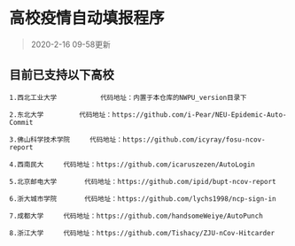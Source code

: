 # 高校疫情自动填报程序

> 2020-2-16	09-58更新

## 目前已支持以下高校

​	`1.西北工业大学			代码地址：内置于本仓库的NWPU_version目录下`

​	`2.东北大学			代码地址：https://github.com/i-Pear/NEU-Epidemic-Auto-Commit`

​	`3.佛山科学技术学院		代码地址：https://github.com/icyray/fosu-ncov-report`

​	`4.西南民大		代码地址：https://github.com/icaruszezen/AutoLogin`

​	`5.北京邮电大学		代码地址：https://github.com/ipid/bupt-ncov-report`

​	`6.浙大城市学院		代码地址：https://github.com/lychs1998/ncp-sign-in`

​	`7.成都大学		代码地址：https://github.com/handsomeWeiye/AutoPunch`

​	`8.浙江大学		代码地址：https://github.com/Tishacy/ZJU-nCov-Hitcarder`
